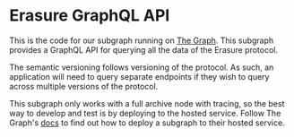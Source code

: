 # Erasure GraphQL API

This is the code for our subgraph running on [The Graph](https://thegraph.com/). This subgraph provides a GraphQL API for querying all the data of the Erasure protocol.

The semantic versioning follows versioning of the protocol. As such, an application will need to query separate endpoints if they wish to query across multiple versions of the protocol.

This subgraph only works with a full archive node with tracing, so the best way to develop and test is by deploying to the hosted service. Follow The Graph's [docs](https://thegraph.com/docs/deploy-a-subgraph#deploy-the-subgraph) to find out how to deploy a subgraph to their hosted service.
